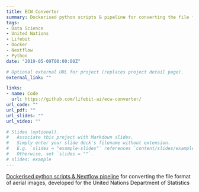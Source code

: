 ```yaml
---
title: ECW Converter
summary: Dockerised python scripts & pipeline for converting the file format of aerial images
tags:
- Data Science
- United Nations
- Lifebit
- Docker
- Nextflow
- Python
date: "2019-05-09T00:00:00Z"

# Optional external URL for project (replaces project detail page).
external_link: ""

links:
- name: Code
  url: https://github.com/lifebit-ai/ecw-converter/
url_code: ""
url_pdf: ""
url_slides: ""
url_video: ""

# Slides (optional).
#   Associate this project with Markdown slides.
#   Simply enter your slide deck's filename without extension.
#   E.g. `slides = "example-slides"` references `content/slides/example-slides.md`.
#   Otherwise, set `slides = ""`.
# slides: example
---
```


[Dockerised python scripts & Nextflow pipeline](https://github.com/lifebit-ai/ecw-converter/) for converting the file format of aerial images, developed for the United Nations Department of Statistics